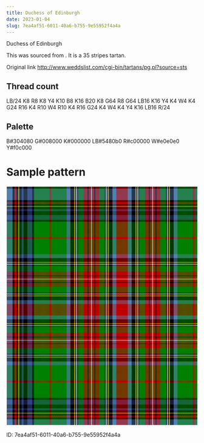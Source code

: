```yaml
---
title: Duchess of Edinburgh
date: 2023-01-04
slug: 7ea4af51-6011-40a6-b755-9e55952f4a4a
---
```

Duchess of Edinburgh

This was sourced from <no value>.  It is a 35 stripes tartan.

Original link http://www.weddslist.com/cgi-bin/tartans/pg.pl?source=sts

## Thread count
LB/24 K8 R8 K8 Y4 K10 B8 K16 B20 K8 G64 R8 G64 LB16 K16 Y4 K4 W4 K4 G24 R16 K4 R10 W4 R10 K4 R16 G24 K4 W4 K4 Y4 K16 LB16 R/24

## Palette
B#304080 G#008000 K#000000 LB#5480b0 R#c00000 W#e0e0e0 Y#f0c000

# Sample pattern

![Tartan detail](tartan.png "LB/24 K8 R8 K8 Y4 K10 B8 K16 B20 K8 G64 R8 G64 LB16 K16 Y4 K4 W4 K4 G24 R16 K4 R10 W4 R10 K4 R16 G24 K4 W4 K4 Y4 K16 LB16 R/24 tartan")

ID: 7ea4af51-6011-40a6-b755-9e55952f4a4a
